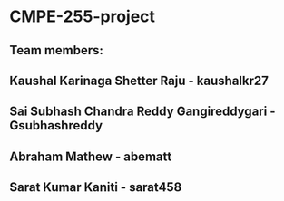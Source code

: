 # CMPE-255-project

## Team members: 
## Kaushal Karinaga Shetter Raju - kaushalkr27
## Sai Subhash Chandra Reddy Gangireddygari - Gsubhashreddy
## Abraham Mathew - abematt
## Sarat Kumar Kaniti - sarat458
